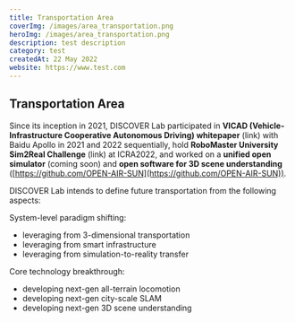 ```yaml
---
title: Transportation Area
coverImg: /images/area_transportation.png
heroImg: /images/area_transportation.png
description: test description
category: test
createdAt: 22 May 2022
website: https://www.test.com
---
```


## Transportation Area

Since its inception in 2021, DISCOVER Lab participated in **VICAD (Vehicle-Infrastructure Cooperative Autonomous Driving) whitepaper** (link) with Baidu Apollo in 2021 and 2022 sequentially, hold **RoboMaster University Sim2Real Challenge** (link) at ICRA2022, and worked on a **unified open simulator** (coming soon) and **open software for 3D scene understanding** ([https://github.com/OPEN-AIR-SUN](https://github.com/OPEN-AIR-SUN)).

DISCOVER Lab intends to define future transportation from the following aspects: 

System-level paradigm shifting: 
- leveraging from 3-dimensional transportation
- leveraging from smart infrastructure
- leveraging from simulation-to-reality transfer 

Core technology breakthrough: 
- developing next-gen all-terrain locomotion
- developing next-gen city-scale SLAM
- developing next-gen 3D scene understanding
